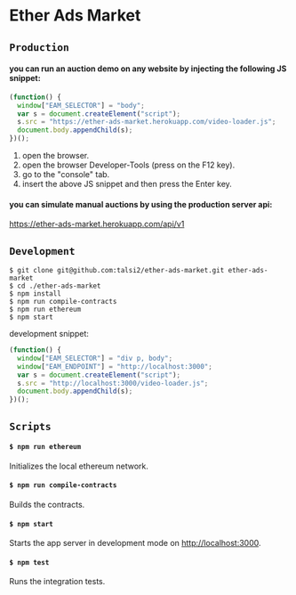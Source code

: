 # Ether Ads Market

## `Production`

#### you can run an auction demo on any website by injecting the following JS snippet:

```js
(function() {
  window["EAM_SELECTOR"] = "body";
  var s = document.createElement("script");
  s.src = "https://ether-ads-market.herokuapp.com/video-loader.js";
  document.body.appendChild(s);
})();
```

1. open the browser.
2. open the browser Developer-Tools (press on the F12 key).
3. go to the "console" tab.
4. insert the above JS snippet and then press the Enter key.

#### you can simulate manual auctions by using the production server api:

https://ether-ads-market.herokuapp.com/api/v1

## `Development`

```
$ git clone git@github.com:talsi2/ether-ads-market.git ether-ads-market
$ cd ./ether-ads-market
$ npm install
$ npm run compile-contracts
$ npm run ethereum
$ npm start
```

development snippet:

```js
(function() {
  window["EAM_SELECTOR"] = "div p, body";
  window["EAM_ENDPOINT"] = "http://localhost:3000";
  var s = document.createElement("script");
  s.src = "http://localhost:3000/video-loader.js";
  document.body.appendChild(s);
})();
```

## `Scripts`

#### `$ npm run ethereum`

Initializes the local ethereum network.

#### `$ npm run compile-contracts`

Builds the contracts.

#### `$ npm start`

Starts the app server in development mode on [http://localhost:3000](http://localhost:3000).

#### `$ npm test`

Runs the integration tests.
